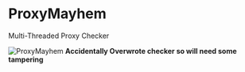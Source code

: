 # ProxyMayhem
Multi-Threaded Proxy Checker

![ProxyMayhem](https://stale.codes/u/1c4x7j.gif)
**Accidentally Overwrote checker so will need some tampering**
